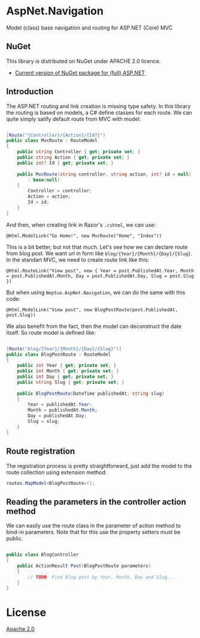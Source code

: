# AspNet.Navigation
Model (class) base navigation and routing for ASP.NET (Core) MVC

## NuGet
This library is distributed on NuGet under APACHE 2.0 licence.

* [Current version of NuGet package for (full) ASP.NET](https://www.nuget.org/packages/Neptuo.AspNet.Navigation)

## Introduction

The ASP.NET routing and link creation is missing type safety. In this library the routing is based on models, a C# define classes for each route. We can quite simply satify default route from MVC with model:

```C#

[Route("{Controller}/{Action}/{Id?}")
public class MvcRoute : RouteModel
{
    public string Controller { get; private set; }
    public string Action { get; private set; }
    public int? Id { get; private set; }
    
    public MvcRoute(string controller, string action, int? id = null)
        : base(null)
    {
        Controller = controller;
        Action = action;
        Id = id;
    }
}

```

And then, when creating link in Razor's `.cshtml`, we can use:

```Razor
@Html.ModelLink("Go Home!", new MvcRoute("Home", "Index"))
```

This is a bit better, but not that much. Let's see how we can declare route from blog post. We want url in form like `blog/{Year}/{Month}/{Day}/{Slug}`. In the standart MVC, we need to create route link like this:

```Razor
@Html.RouteLink("View post", new { Year = post.PublishedAt.Year, Month = post.PublishedAt.Month, Day = post.PublishedAt.Day, Slug = post.Slug })
```

But when using `Neptuo.AspNet.Navigation`, we can do the same with this code:

```Razor
@Html.ModelLink("View post", new BlogPostRoute(post.PublishedAt, post.Slug))
```

We also benefit from the fact, then the model can deconstruct the date itself. So route model is defined like:

```C#

[Route("blog/{Year}/{Month}/{Day}/{Slug}")]
public class BlogPostRoute : RouteModel
{
    public int Year { get; private set; }
    public int Month { get; private set; }
    public int Day { get; private set; }
    public string Slug { get; private set; }
    
    public BlogPostRoute(DateTime publishedAt, string slug)
    {
        Year = publishedAt.Year;
        Month = publishedAt.Month;
        Day = publishedAt.Day;
        Slug = slug;
    }
}

```

## Route registration

The registration process is pretty straightforward, just add the model to the route collection using extension method:

```C#
routes.MapModel<BlogPostRoute>();
```

## Reading the parameters in the controller action method

We can easily use the route class in the parameter of action method to bind-in parameters. Note that for this use the property setters
must be public.

```C#

public class BlogController
{
    public ActionResult Post(BlogPostRoute parameters)
    {
        // TODO: Find blog post by Year, Month, Day and Slug...
    }
}


```
# License

[Apache 2.0](LICENSE)
